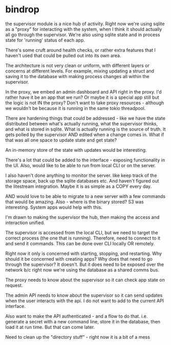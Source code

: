 # bindrop

the supervisor module is a nice hub of activity. Right now we're using sqlite as a "proxy" for interacting with the system, when I think it should actually all go through the supervisor. We're also using sqlite state and in process state for 'running' status of each app. 

There's some cruft around health checks, or rather extra features that I haven't used that could be pulled out into its own area. 

The architecture is not very clean or uniform, with different layers or concerns at different levels. For example, mixing updating a struct and saving it to the database with making process changes all within the supervisor. 

In the proxy, we embed an admin dashboard and API right in the proxy. I'd rather have it be an app that we run? Or maybe it is a special app still but the logic is not IN the proxy? Don't want to take proxy resources - although we wouldn't be because it is running in the same tokio threadpool. 

There are hardening things that could be addressed - like we have the state distributed between what's actually running, what the supervisor thinks, and what is stored in sqlite. What is actually running is the source of truth. It gets polled by the supervisor AND edited when a change comes in. What if that was all one space to update state and get state? 

An in-memory store of the state with updates would be interesting.

There's a lot that could be added to the interface - exposing functionality in the UI. Also, would like to be able to run from local CLI or on the server. 

I also haven't done anything to monitor the server. like keep track of the storage space, back up the sqlite databases etc. And haven't figured out the litestream integration. Maybe it is as simple as a COPY every day.

AND would love to be able to migrate to a new server with a few commands that would be amazing. Also - where is the binary stored? S3 was interesting. System apps would help with this.

I'm drawn to making the supervisor the hub, then making the access and interaction unified.

The supervisor is accessed from the local CLI, but we need to target the correct process (the one that is running). Therefore, need to connect to it and send it commands. This can be done over CLI locally OR remotely.

Right now it only is concerned with starting, stopping, and restarting. Why should it be concerned with creating apps? Why does that need to go through the supervisor? It doesn't. But it does need to be exposed over the network b/c right now we're using the database as a shared comms bus.

The proxy needs to know about the supervisor so it can check app state on request. 

The admin API needs to know about the supervisor so it can send updates when the user interacts with the api. I do not want to add to the current API interface.
 
Also want to make the API authenticated - and a flow to do that. i.e. generate a secret with a new command line, store it in the database, then load it at run time. But that can come later. 

Need to clean up the "directory stuff" - right now it is a bit of a mess
